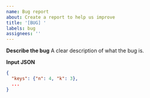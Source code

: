 ```yaml
---
name: Bug report
about: Create a report to help us improve
title: '[BUG] '
labels: bug
assignees: ''
---
```


**Describe the bug**
A clear description of what the bug is.

**Input JSON**
```json
{
  "keys": {"n": 4, "k": 3},
  ...
}
